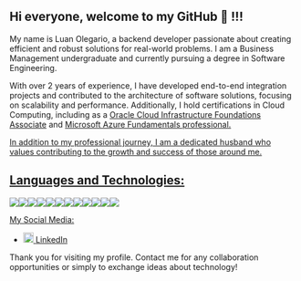 ## Hi everyone, welcome to my GitHub 👋 !!!
My name is Luan Olegario, a backend developer passionate about creating efficient and robust solutions for real-world problems. I am a Business Management undergraduate and currently pursuing a degree in Software Engineering.

With over 2 years of experience, I have developed end-to-end integration projects and contributed to the architecture of software solutions, focusing on scalability and performance. Additionally, 
I hold certifications in Cloud Computing, including as a <a href="https://catalog-education.oracle.com/ords/certview/sharebadge?id=9DB4991AF281268B26FDEC66FCE2101919A4E069AE5A1243B078556845B8E3A8" target="_blank" title="Oracle Cloud Infrastructure Foundations Associate">Oracle Cloud Infrastructure Foundations Associate</a> and <a href="https://www.credly.com/badges/e8e38683-0967-4fe6-be18-18ea0b7682e0/linked_in_profile" target="_blank" title=" Microsoft Azure Fundamentals professional">Microsoft Azure Fundamentals professional.

In addition to my professional journey, I am a dedicated husband who values contributing to the growth and success of those around me.

## Languages and Technologies:
<img src="https://img.shields.io/badge/Java-007396?style=for-the-badge&logo=java&logoColor=white"/><img src="https://img.shields.io/badge/Spring-6DB33F?style=for-the-badge&logo=spring&logoColor=white"/><img src="https://img.shields.io/badge/Oracle%20Cloud-FF6A00?style=for-the-badge&logo=oracle&logoColor=white"/><img src="https://img.shields.io/badge/AWS-232F3E?style=for-the-badge&logo=amazon-aws&logoColor=white"/><img src="https://img.shields.io/badge/Microsoft%20Azure-0078D4?style=for-the-badge&logo=microsoft-azure&logoColor=white"/><img src="https://img.shields.io/badge/PostgreSQL-336791?style=for-the-badge&logo=postgresql&logoColor=white"/><img src="https://img.shields.io/badge/Oracle-F80000?style=for-the-badge&logo=oracle&logoColor=white"/><img src="https://img.shields.io/badge/MySQL-4479A1?style=for-the-badge&logo=mysql&logoColor=white"/><img src="https://img.shields.io/badge/Docker-2496ED?style=for-the-badge&logo=docker&logoColor=white"/><img src="https://img.shields.io/badge/Git-F05032?style=for-the-badge&logo=git&logoColor=white"/><img src="https://img.shields.io/badge/Linux-FCC624?style=for-the-badge&logo=linux&logoColor=black"/><img src="https://img.shields.io/badge/IntelliJ%20IDEA-000000?style=for-the-badge&logo=intellij-idea&logoColor=white"/>

My Social Media:
<ul> <li> <img src="https://user-images.githubusercontent.com/30157522/87161827-6cd77380-c29b-11ea-902a-725eeed60745.png" width="18" alt="Linkedin"> <a href="https://www.linkedin.com/in/luan-olegario" target="_blank" title="My LinkedIn">LinkedIn</a> </li> </ul>

Thank you for visiting my profile. 
Contact me for any collaboration opportunities or simply to exchange ideas about technology!
